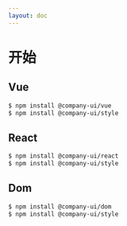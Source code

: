 ```yaml
---
layout: doc
---
```


# 开始

## Vue

```bash
$ npm install @company-ui/vue
$ npm install @company-ui/style
```

## React

```bash
$ npm install @company-ui/react
$ npm install @company-ui/style
```

## Dom

```bash
$ npm install @company-ui/dom
$ npm install @company-ui/style
```
